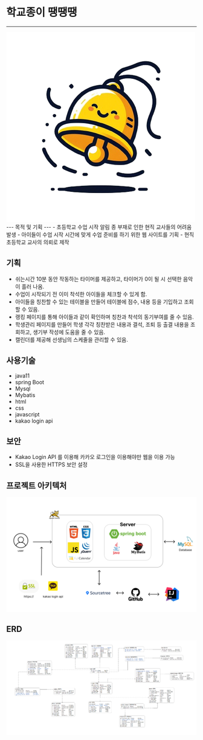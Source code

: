 # 학교종이 땡땡땡
---

<img src="bell.png">
---
목적 및 기획
---
- 초등학교 수업 시작 알림 종 부재로 인한 현직 교사들의 어려움 발생
- 아이들이 수업 시작 시간에 맞게 수업 준비를 하기 위한 웹 사이트를 기획
- 현직 초등학교 교사의 의뢰로 제작 

기획 
---
- 쉬는시간 10분 동안 작동하는 타이머를 제공하고, 타이머가 0이 될 시 선택한 음악이 흘러 나옴.
- 수업이 시작되기 전 이미 착석한 아이들을 체크할 수 있게 함.
- 아이들을 칭찬할 수 있는 테이블을 만들어 테이블에 점수, 내용 등을 기입하고 조회할 수 있음.
- 랭킹 페이지를 통해 아이들과 같이 확인하며 칭찬과 착석의 동기부여를 줄 수 있음.
- 학생관리 페이지를 만들어 학생 각각 칭찬받은 내용과 결석, 조퇴 등 출결 내용을 조회하고, 생기부 작성에 도움을 줄 수 있음.
- 캘린더를 제공해 선생님의 스케줄을 관리할 수 있음.

사용기술
---
- java11
- spring Boot
- Mysql
- Mybatis
- html
- css
- javascript
- kakao login api

보안
---
- Kakao Login API 를 이용해 카카오 로그인을 이용해야만 웹을 이용 가능
- SSL을 사용한 HTTPS 보안 설정

프로젝트 아키텍처
---
<img src=project.png>

ERD
---
<img src=erd.png>
